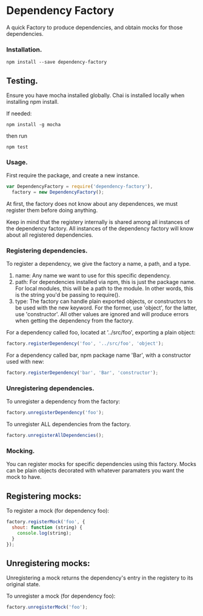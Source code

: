 # Dependency Factory

A quick Factory to produce dependencies, and obtain mocks for those dependencies.

### Installation.

````
npm install --save dependency-factory
````

## Testing.
Ensure you have mocha installed globally.  Chai is installed locally when installing npm install.

If needed:
````
npm install -g mocha
````
then run

````
npm test
````

### Usage.
First require the package, and create a new instance.
```` javascript
var DependencyFactory = require('dependency-factory'),
  factory = new DependencyFactory();
````

At first, the factory does not know about any dependences, we must register them before doing anything.

Keep in mind that the registery internally is shared among all instances of the dependency factory.  All instances of the dependency factory will know about all registered dependencies.

### Registering dependencies.
To register a dependency, we give the factory a name, a path, and a type.
1. name: Any name we want to use for this specific dependency.
2. path: For dependencies installed via npm, this is just the package name.  For local modules, this will be a path to the module.  In other words, this is the string you'd be passing to require().
3. type: The factory can handle plain exported objects, or constructors to be used with the new keyword.  For the former, use 'object', for the latter, use 'constructor'.  All other values are ignored and will produce errors when getting the dependency from the factory.

For a dependency called foo, located at '../src/foo', exporting a plain object:
```` javascript
factory.registerDependency('foo', '../src/foo', 'object');
````

For a dependency called bar, npm package name 'Bar', with a constructor used with new:
```` javascript
factory.registerDependency('bar', 'Bar', 'constructor');
````

### Unregistering dependencies.
To unregister a dependency from the factory:
```` javascript
factory.unregisterDependency('foo');
````

To unregister ALL dependencies from the factory.
```` javascript
factory.unregisterAllDependencies();
````

### Mocking.
You can register mocks for specific dependencies using this factory.  Mocks can be plain objects decorated with whatever paramaters you want the mock to have.

## Registering mocks:

To register a mock (for dependency foo):
```` javascript
factory.registerMock('foo', {
  shout: function (string) {
    console.log(string);
  }
});
````

## Unregistering mocks:

Unregistering a mock returns the dependency's entry in the registery to its original state.

To unregister a mock (for dependency foo):
```` javascript
factory.unregisterMock('foo');
````